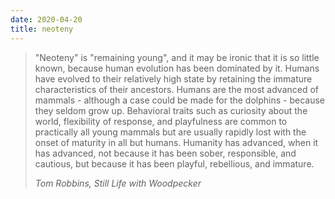 ```yaml
---
date: 2020-04-20
title: neoteny
---
```


> "Neoteny" is "remaining young", and it may be ironic that it is so little known, because human evolution has been dominated by it. Humans have evolved to their relatively high state by retaining the immature characteristics of their ancestors. Humans are the most advanced of mammals - although a case could be made for the dolphins - because they seldom grow up. Behavioral traits such as curiosity about the world, flexibility of response, and playfulness are common to practically all young mammals but are usually rapidly lost with the onset of maturity in all but humans. Humanity has advanced, when it has advanced, not because it has been sober, responsible, and cautious, but because it has been playful, rebellious, and immature.
>
> <cite>Tom Robbins, Still Life with Woodpecker</cite>

